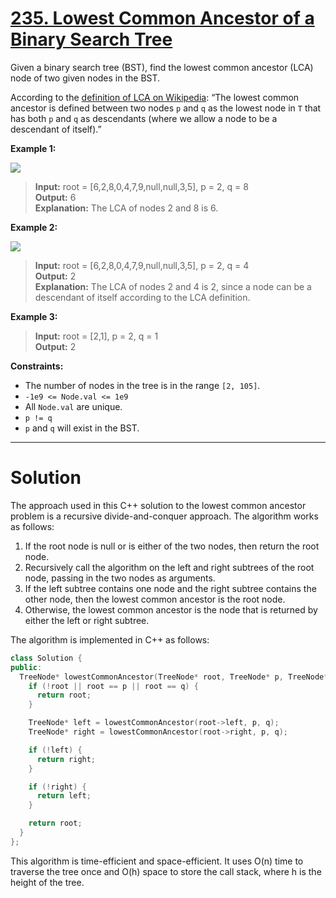 # [235. Lowest Common Ancestor of a Binary Search Tree](https://leetcode.com/problems/lowest-common-ancestor-of-a-binary-search-tree/)

Given a binary search tree (BST), find the lowest common ancestor (LCA) node of two given nodes in the BST.

According to the [definition of LCA on Wikipedia](https://en.wikipedia.org/wiki/Lowest_common_ancestor): “The lowest common ancestor is defined between two nodes `p` and `q` as the lowest node in `T` that has both `p` and `q` as descendants (where we allow a node to be a descendant of itself).”

**Example 1:**

![](https://assets.leetcode.com/uploads/2018/12/14/binarysearchtree_improved.png)

>**Input:** root = [6,2,8,0,4,7,9,null,null,3,5], p = 2, q = 8<br>
**Output:** 6<br>
**Explanation:** The LCA of nodes 2 and 8 is 6.

**Example 2:**

![](https://assets.leetcode.com/uploads/2018/12/14/binarysearchtree_improved.png)

>**Input:** root = [6,2,8,0,4,7,9,null,null,3,5], p = 2, q = 4<br>
**Output:** 2<br>
**Explanation:** The LCA of nodes 2 and 4 is 2, since a node can be a descendant of itself according to the LCA definition.

**Example 3:**

>**Input:** root = [2,1], p = 2, q = 1<br>
**Output:** 2
 

**Constraints:**

- The number of nodes in the tree is in the range `[2, 105]`.
- `-1e9 <= Node.val <= 1e9`
- All `Node.val` are unique.
- `p != q`
- `p` and `q` will exist in the BST.
---
# Solution

The approach used in this C++ solution to the lowest common ancestor problem is a recursive divide-and-conquer approach. The algorithm works as follows:

1. If the root node is null or is either of the two nodes, then return the root node.
2. Recursively call the algorithm on the left and right subtrees of the root node, passing in the two nodes as arguments.
3. If the left subtree contains one node and the right subtree contains the other node, then the lowest common ancestor is the root node.
4. Otherwise, the lowest common ancestor is the node that is returned by either the left or right subtree.

The algorithm is implemented in C++ as follows:

```c++
class Solution {
public:
  TreeNode* lowestCommonAncestor(TreeNode* root, TreeNode* p, TreeNode* q) {
    if (!root || root == p || root == q) {
      return root;
    }

    TreeNode* left = lowestCommonAncestor(root->left, p, q);
    TreeNode* right = lowestCommonAncestor(root->right, p, q);

    if (!left) {
      return right;
    }

    if (!right) {
      return left;
    }

    return root;
  }
};
```

This algorithm is time-efficient and space-efficient. It uses O(n) time to traverse the tree once and O(h) space to store the call stack, where h is the height of the tree.